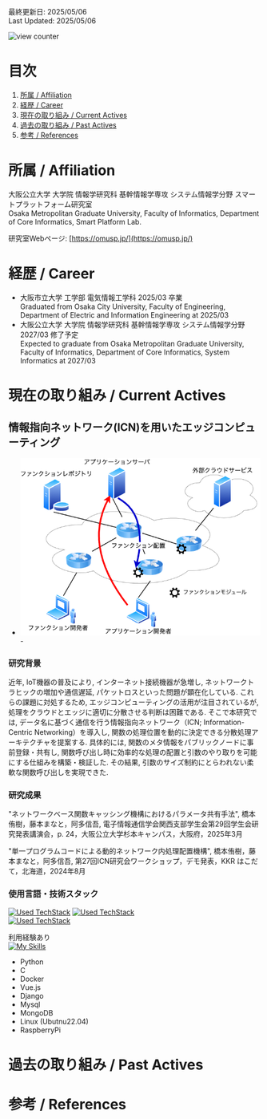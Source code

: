 最終更新日: 2025/05/06  
Last Updated: 2025/05/06 

![view counter](https://komarev.com/ghpvc/?username=hatoki06)


# 目次
1. [所属 / Affiliation](#所属--Affiliation)
1. [経歴 / Career](#経歴--Career)
1. [現在の取り組み / Current Actives](#現在の取り組み--Current-Actives)
1. [過去の取り組み / Past Actives](#過去の取り組み--Past-Actives)
1. [参考 / References](#参考--References)


# 所属 / Affiliation
大阪公立大学 大学院 情報学研究科 基幹情報学専攻 システム情報学分野 スマートプラットフォーム研究室  
Osaka Metropolitan Graduate University, Faculty of Informatics, Department of Core Informatics, Smart Platform Lab.

研究室Webページ: [https://omusp.jp/](https://omusp.jp/)


# 経歴 / Career
- 大阪市立大学 工学部 電気情報工学科 2025/03 卒業  
  Graduated from Osaka City University, Faculty of Engineering, Department of Electric and Information Engineering at 2025/03 
- 大阪公立大学 大学院 情報学研究科 基幹情報学専攻 システム情報学分野 2027/03 修了予定  
  Expected to graduate from Osaka Metropolitan Graduate University, Faculty of Informatics, Department of Core Informatics, System Informatics at 2027/03

<!--
# スキルセット / Skill set
[![My Skills of Language](https://skillicons.dev/icons?i=c,cpp,md,matlab,py)](https://skillicons.dev)  
[![My Skills of Framework or Library](https://skillicons.dev/icons?i=django,nodejs,vue,pytorch,sklearn,tensorflow)](https://skillicons.dev)  
[![My Skills of DevTool](https://skillicons.dev/icons?i=anaconda,aws,bash,docker,gcp,git,github,mongodb,mysql,vscode)](https://skillicons.dev)  
[![My Skills of Others](https://skillicons.dev/icons?i=latex,figma,linux,notion,linkedin,raspberrypi,ubuntu,windows)](https://skillicons.dev)  

利用経験あり  
[![My Skills](https://skillicons.dev/icons?i=go,css,html,java,js,r,ruby,unity,dynamodb,eclipse,kubernetes,npm)](https://skillicons.dev)  

## 言語 / Programming Language
- Python
  + 使用歴: ３年
  + 使用用途: 研究（データ分析・機械学習モデル開発・Webアプリ制作）
- C
  + 使用歴: ３年
  + 使用用途: 大学講義，競プロ（趣味程度）
- C++
  + 使用歴: １年
  + 使用用途: 競プロ（趣味程度）

以下，使用経験がある程度．
- R
  + 使用歴: 半年
  + 使用用途: 大学講義
- Java
  + 使用歴: 半年
  + 使用用途: 大学講義
- Javascript
  + 使用歴: １年
  + 使用用途: 趣味
- GO
  + 使用歴: 半年
  + 使用用途: 趣味

## フレームワーク・ライブラリ / Framework, Library
- Tensorflow
  + 使用歴: ２年
  + 使用用途: 深層学習モデル開発
- PyTorch
  + 使用歴: １年
  + 使用用途: 深層学習モデル開発，大規模言語モデル開発
- Scikit-learn
  + 使用歴: ２年
  + 使用用途: 機械学習モデル開発
- NumPy
  + 使用歴: ２年
  + 使用用途: データ分析
- Pandas
  + 使用歴: ２年
  + 使用用途: データ分析

以下，使用経験がある程度．
- Dango
  + 使用歴: 半年
  + 使用用途: 研究ツールの作成（Webアプリ）
- Vue.js
  + 使用歴: 半年
  + 使用用途: 研究ツールの作成（Webアプリ）

## 開発ツール / Development tool
- Docker
  + 使用歴: ２年
  + 使用用途: 研究（環境構築）
- Git / Github
  + 使用歴: ３年
  + 使用用途: 研究（コード管理），大学講義（課題管理）

## その他 / Others
- Linux
  + Ubuntu
    * 使用歴: ２年
    * 使用用途: 研究
- Database
  + MySQL
    * 使用歴: １年
    * 使用用途: 研究（データ分析）
  + MongoDB
    * 使用歴: １年
    * 使用用途: 研究（データ分析）
-->

# 現在の取り組み / Current Actives
## 情報指向ネットワーク(ICN)を用いたエッジコンピューティング
- ![fig](./figs/my_research_system_architecture.png) -

### 研究背景
近年, IoT機器の普及により, インターネット接続機器が急増し, ネットワークトラヒックの増加や通信遅延, パケットロスといった問題が顕在化している. これらの課題に対処するため, エッジコンピューティングの活用が注目されているが, 処理をクラウドとエッジに適切に分散させる判断は困難である. そこで本研究では, データ名に基づく通信を行う情報指向ネットワーク（ICN; Information-Centric Networking）を導入し, 関数の処理位置を動的に決定できる分散処理アーキテクチャを提案する. 具体的には, 関数のメタ情報をパブリックノードに事前登録・共有し, 関数呼び出し時に効率的な処理の配置と引数のやり取りを可能にする仕組みを構築・検証した. その結果, 引数のサイズ制約にとらわれない柔軟な関数呼び出しを実現できた. 


### 研究成果
"ネットワークベース関数キャッシング機構におけるパラメータ共有手法", 橋本侑樹，藤本まなと，阿多信吾, 電子情報通信学会関西支部学生会第29回学生会研究発表講演会，p. 24，大阪公立大学杉本キャンパス，大阪府，2025年3月

"単一プログラムコードによる動的ネットワーク内処理配置機構", 橋本侑樹，藤本まなと，阿多信吾, 第27回ICN研究会ワークショップ，デモ発表，KKR はこだて，北海道，2024年8月


### 使用言語・技術スタック
[![Used TechStack](https://skillicons.dev/icons?i=py,c)](https://skillicons.dev) 
[![Used TechStack](https://skillicons.dev/icons?i=docker,git,github,ubuntu,raspberrypi,bash,vim,vscode)](https://skillicons.dev)  
[![Used TechStack](https://skillicons.dev/icons?i=vue,pinia,html,css,bootstrap,js,django,mysql,mongodb)](https://skillicons.dev)

利用経験あり  
[![My Skills](https://skillicons.dev/icons?i=cpp,java,swift,visualstudio,eclipse,figma,latex,notion,postman)](https://skillicons.dev)  

- Python
- C
- Docker
- Vue.js
- Django
- Mysql
- MongoDB
- Linux (Ubutnu22.04)
- RaspberryPi


# 過去の取り組み / Past Actives


# 参考 / References


<!---
## Hi there 👋
--->

<!--
**hatoki06/hatoki06** is a ✨ _special_ ✨ repository because its `README.md` (this file) appears on your GitHub profile.

Here are some ideas to get you started:

- 🔭 I’m currently working on ...
- 🌱 I’m currently learning ...
- 👯 I’m looking to collaborate on ...
- 🤔 I’m looking for help with ...
- 💬 Ask me about ...
- 📫 How to reach me: ...
- 😄 Pronouns: ...
- ⚡ Fun fact: ...
-->
